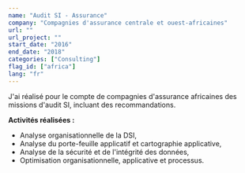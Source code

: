 ```yaml
---
name: "Audit SI - Assurance"
company: "Compagnies d'assurance centrale et ouest-africaines"
url: ""
url_project: ""
start_date: "2016"
end_date: "2018"
categories: ["Consulting"]
flag_id: ["africa"]
lang: "fr"
---
```


J'ai réalisé pour le compte de compagnies d'assurance africaines des missions d'audit SI, incluant des recommandations.


__**Activités réalisées :**__
* Analyse organisationnelle de la DSI,
* Analyse du porte-feuille applicatif et cartographie applicative,
* Analyse de la sécurité et de l'intégrité des données,
* Optimisation organisationnelle, applicative et processus.



